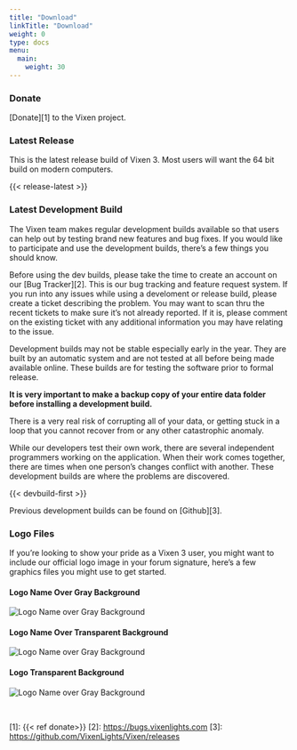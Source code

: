 ```yaml
---
title: "Download"
linkTitle: "Download"
weight: 0
type: docs
menu:
  main:
    weight: 30
---
```


### Donate

[Donate][1] to the Vixen project.

### Latest Release

This is the latest release build of Vixen 3. Most users will want the 64 bit build on modern computers.

{{< release-latest >}}

### Latest Development Build

The Vixen team makes regular development builds available so that users can help out by testing brand new features and bug fixes.  If you would like to participate and use the development builds, there’s a few things you should know.

Before using the dev builds, please take the time to create an account on our [Bug Tracker][2].  This is our bug tracking and feature request system.  If you run into any issues while using a develoment or release build, please create a ticket describing the problem.  You may want to scan thru the recent tickets to make sure it’s not already reported.  If it is, please comment on the existing ticket with any additional information you may have relating to the issue.

Development builds may not be stable especially early in the year. They are built by an automatic system and are not tested at all before being made available online. These builds are for testing the software prior to formal release.

**It is very important to make a backup copy of your entire data folder before installing a development build.**  

There is a very real risk of corrupting all of your data, or getting stuck in a loop that you cannot recover from or any other catastrophic anomaly.

While our developers test their own work, there are several independent programmers working on the application.  When their work comes together, there are times when one person’s changes conflict with another.  These development builds are where the problems are discovered.

{{< devbuild-first >}}

Previous development builds can be found on [Github][3].

### Logo Files

If you’re looking to show your pride as a Vixen 3 user, you might want to include our official logo image in your forum signature, here’s a few graphics files you might use to get started.

#### Logo Name Over Gray Background

![Logo Name over Gray Background](/images/logo/vixen3-logo-435x165-gray.png)

#### Logo Name Over Transparent Background

![Logo Name over Gray Background](/images/logo/vixen3-logo-435x165-transparent.png)

#### Logo Transparent Background

![Logo Name over Gray Background](/images/logo/vixen3-icon-64x64.png)

&nbsp;

[1]: {{< ref donate>}}
[2]: https://bugs.vixenlights.com
[3]: https://github.com/VixenLights/Vixen/releases
